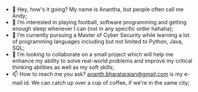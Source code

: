 - 👋 Hey, how's it going? My name is Anantha, but people often call me Andy;
- 👀 I’m interested in playing football, software programming and getting enough sleep whenever I can (not in any specific order hahaha);
- 🌱 I’m currently pursuing a Master of Cyber Security while learning a lot of programming languages including but not limited to Python, Java, SQL;
- 💞️ I’m looking to collaborate on a small project which will help me enhance my ability to solve real-world problems and improve my critical thinking abilities as well as my soft skills;
- 📫 How to reach me you ask? ananth.bharatarajan@gmail.com is my e-mail id. We can catch up over a cup of coffee, if we're in the same city;

<!---
Anantha33/Anantha33 is a ✨ special ✨ repository because its `README.md` (this file) appears on your GitHub profile.
You can click the Preview link to take a look at your changes.
--->

